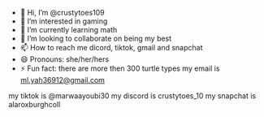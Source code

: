 - 👋 Hi, I’m @crustytoes109
- 👀 I’m interested in gaming
- 🌱 I’m currently learning math
- 💞️ I’m looking to collaborate on being my best
- 📫 How to reach me dicord, tiktok, gmail and snapchat
- 😄 Pronouns: she/her/hers
- ⚡ Fun fact: there are more then 300 turtle types
my email is ml.yah36912@gmail.com
<!---
crustytoes109/crustytoes109 is a ✨ special ✨ repository because its `README.md` (this file) appears on your GitHub profile.
You can click the Preview link to take a look at your changes.
--->
my tiktok is @marwaayoubi30 my discord is crustytoes_10 my snapchat is alaroxburghcoll
